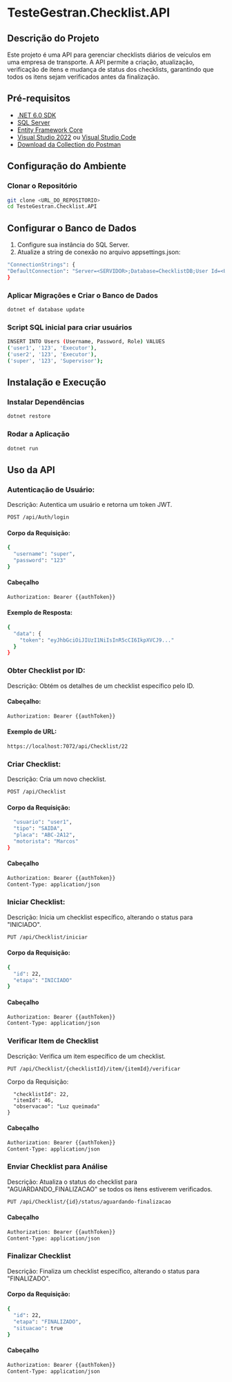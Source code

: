 # TesteGestran.Checklist.API

## Descrição do Projeto
Este projeto é uma API para gerenciar checklists diários de veículos em uma empresa de transporte. A API permite a criação, atualização, verificação de itens e mudança de status dos checklists, garantindo que todos os itens sejam verificados antes da finalização.

## Pré-requisitos
- [.NET 6.0 SDK](https://dotnet.microsoft.com/download/dotnet/6.0)
- [SQL Server](https://www.microsoft.com/en-us/sql-server/sql-server-downloads)
- [Entity Framework Core](https://docs.microsoft.com/en-us/ef/core/)
- [Visual Studio 2022](https://visualstudio.microsoft.com/vs/) ou [Visual Studio Code](https://code.visualstudio.com/)
- [Download da Collection do Postman](https://we.tl/t-tDmKcFQdgK)

## Configuração do Ambiente

### Clonar o Repositório
```bash
git clone <URL_DO_REPOSITORIO>
cd TesteGestran.Checklist.API
```



## Configurar o Banco de Dados
  1. Configure sua instância do SQL Server.
  2. Atualize a string de conexão no arquivo appsettings.json:
  ```bash
  "ConnectionStrings": {
  "DefaultConnection": "Server=<SERVIDOR>;Database=ChecklistDB;User Id=<USUARIO>;Password=<SENHA>;"
  }
  ```

### Aplicar Migrações e Criar o Banco de Dados

```bash
dotnet ef database update
```

### Script SQL inicial para criar usuários
```bash
INSERT INTO Users (Username, Password, Role) VALUES 
('user1', '123', 'Executor'),
('user2', '123', 'Executor'),
('super', '123', 'Supervisor');
```

## Instalação e Execução
### Instalar Dependências

```bash
dotnet restore
```
### Rodar a Aplicação

```bash
dotnet run
```

## Uso da API

### Autenticação de Usuário:
Descrição: Autentica um usuário e retorna um token JWT.
```bash
POST /api/Auth/login
```

#### Corpo da Requisição:

```bash
{
  "username": "super",
  "password": "123"
}
```

#### Cabeçalho
```bash
Authorization: Bearer {{authToken}}
```
#### Exemplo de Resposta:

```bash
{
  "data": {
    "token": "eyJhbGciOiJIUzI1NiIsInR5cCI6IkpXVCJ9..."
  }
}
```

### Obter Checklist por ID:
Descrição: Obtém os detalhes de um checklist específico pelo ID.

#### Cabeçalho:
```bash
Authorization: Bearer {{authToken}}
```

#### Exemplo de URL:
```bash
https://localhost:7072/api/Checklist/22
```

### Criar Checklist:
Descrição: Cria um novo checklist.

```bash
POST /api/Checklist
```
#### Corpo da Requisição:

```bash {
  "usuario": "user1",
  "tipo": "SAIDA",
  "placa": "ABC-2A12",
  "motorista": "Marcos"
}
```

#### Cabeçalho
```bash
Authorization: Bearer {{authToken}}
Content-Type: application/json
```

### Iniciar Checklist:
Descrição: Inicia um checklist específico, alterando o status para "INICIADO".

```bash
PUT /api/Checklist/iniciar
```
#### Corpo da Requisição:

```bash
{
  "id": 22,
  "etapa": "INICIADO"
}
```
#### Cabeçalho
```bash
Authorization: Bearer {{authToken}}
Content-Type: application/json
```
### Verificar Item de Checklist
Descrição: Verifica um item específico de um checklist.

```bash
PUT /api/Checklist/{checklistId}/item/{itemId}/verificar
```

Corpo da Requisição:

```bash{
  "checklistId": 22,
  "itemId": 46,
  "observacao": "Luz queimada"
}
```

#### Cabeçalho
```bash
Authorization: Bearer {{authToken}}
Content-Type: application/json
```

### Enviar Checklist para Análise
Descrição: Atualiza o status do checklist para "AGUARDANDO_FINALIZACAO" se todos os itens estiverem verificados.

```bash
PUT /api/Checklist/{id}/status/aguardando-finalizacao
```
#### Cabeçalho
```bash
Authorization: Bearer {{authToken}}
Content-Type: application/json
```

### Finalizar Checklist
Descrição: Finaliza um checklist específico, alterando o status para "FINALIZADO".

#### Corpo da Requisição:

```bash
{
  "id": 22,
  "etapa": "FINALIZADO",
  "situacao": true
}
```
#### Cabeçalho
```bash
Authorization: Bearer {{authToken}}
Content-Type: application/json
```


















